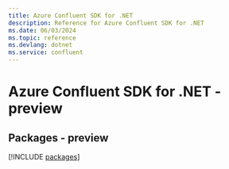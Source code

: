 ```yaml
---
title: Azure Confluent SDK for .NET
description: Reference for Azure Confluent SDK for .NET
ms.date: 06/03/2024
ms.topic: reference
ms.devlang: dotnet
ms.service: confluent
---
```

# Azure Confluent SDK for .NET - preview
## Packages - preview
[!INCLUDE [packages](confluent-index.md)]